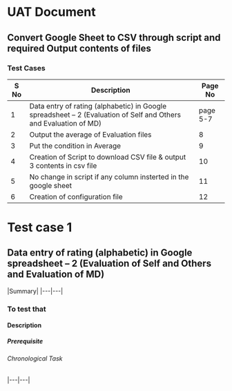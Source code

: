 # UAT Document
## Convert Google Sheet to CSV through script and required Output contents of files
### Test Cases
|S No|Description|Page No|
|---|---|-----|
|1|Data entry of rating (alphabetic) in Google spreadsheet – 2 (Evaluation of Self and Others and Evaluation of MD)|page 5-7|
|2|Output the average of Evaluation files|8|
|3|Put the condition in Average|9|
|4|Creation of Script to download CSV file & output 3 contents in csv file|10|
|5|No change in script if any column insterted in the google sheet|11|
|6|Creation of configuration file|12|
# Test case 1 
## Data entry of rating (alphabetic) in Google spreadsheet – 2 (Evaluation of Self and Others and Evaluation of MD)
|Summary|
|---|---|
### To test that 
#### Description
##### Prerequisite
###### Chronological Task
|---|---|
